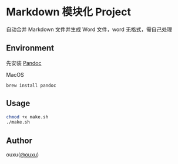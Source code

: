 # Markdown 模块化 Project

自动合并 Markdown 文件并生成 Word 文件，word 无格式，需自己处理

## Environment

先安装 [Pandoc](https://www.pandoc.org/)

MacOS

```
brew install pandoc
```

## Usage

```bash
chmod +x make.sh
./make.sh
```

## Author

ouxu([@ouxu](https://github.com/ouxu))
